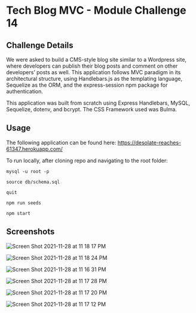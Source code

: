 # Tech Blog MVC - Module Challenge 14
## Challenge Details
We were asked to build a CMS-style blog site similar to a Wordpress site, where developers can publish their blog posts and comment on other developers’ posts as well. This application follows MVC paradigm in its architectural structure, using Handlebars.js as the templating language, Sequelize as the ORM, and the express-session npm package for authentication.

This application was built from scratch using Express Handlebars, MySQL, Sequelize, dotenv, and bcrypt. The CSS Framework used was Bulma.

## Usage
The following application can be found here: https://desolate-reaches-61347.herokuapp.com/

To run locally, after cloning repo and navigating to the root folder:

```mysql -u root -p```

```source db/schema.sql```

```quit```

```npm run seeds```

```npm start```

## Screenshots
![Screen Shot 2021-11-28 at 11 18 17 PM](https://user-images.githubusercontent.com/40374896/143808263-0787fc2c-8fce-4ba9-85da-27787c30d03c.png)

![Screen Shot 2021-11-28 at 11 18 24 PM](https://user-images.githubusercontent.com/40374896/143808265-49772a90-67f1-477a-8067-a448300993e2.png)

![Screen Shot 2021-11-28 at 11 16 31 PM](https://user-images.githubusercontent.com/40374896/143808107-c8e00e94-1a1c-4bdb-864c-0e69423c5c62.png)

![Screen Shot 2021-11-28 at 11 17 28 PM](https://user-images.githubusercontent.com/40374896/143808194-9f418d92-36dc-46be-9e46-16081ca3e838.png)

![Screen Shot 2021-11-28 at 11 17 20 PM](https://user-images.githubusercontent.com/40374896/143808195-c7eb231e-4c4c-4e21-adf5-a65ac8cf3815.png)

![Screen Shot 2021-11-28 at 11 17 12 PM](https://user-images.githubusercontent.com/40374896/143808196-378ccb0a-e083-45d4-bf73-cdd830d98212.png)
